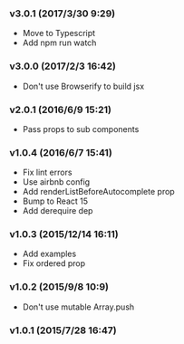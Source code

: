 ### v3.0.1	(2017/3/30 9:29)
* Move to Typescript
* Add npm run watch

### v3.0.0	(2017/2/3 16:42)
* Don't use Browserify to build jsx

### v2.0.1	(2016/6/9 15:21)
* Pass props to sub components

### v1.0.4	(2016/6/7 15:41)
* Fix lint errors
* Use airbnb config
* Add renderListBeforeAutocomplete prop
* Bump to React 15
* Add derequire dep

### v1.0.3	(2015/12/14 16:11)
* Add examples
* Fix ordered prop

### v1.0.2	(2015/9/8 10:9)
* Don't use mutable Array.push

### v1.0.1	(2015/7/28 16:47)


